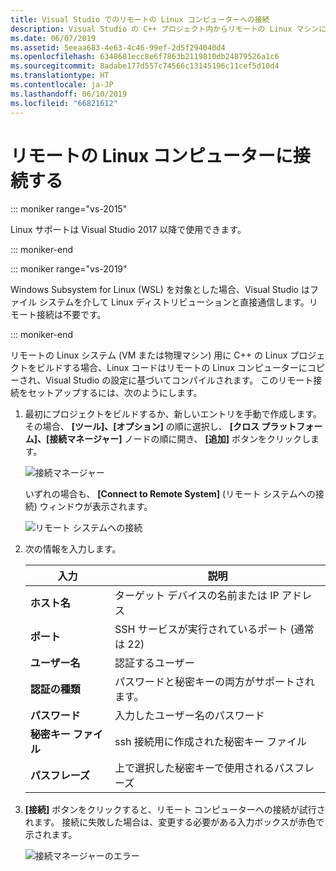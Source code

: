 ```yaml
---
title: Visual Studio でのリモートの Linux コンピューターへの接続
description: Visual Studio の C++ プロジェクト内からリモートの Linux マシンに接続する方法。
ms.date: 06/07/2019
ms.assetid: 5eeaa683-4e63-4c46-99ef-2d5f294040d4
ms.openlocfilehash: 6348681ecc8e6f7863b2119810db24879526a1c6
ms.sourcegitcommit: 8adabe177d557c74566c13145196c11cef5d10d4
ms.translationtype: HT
ms.contentlocale: ja-JP
ms.lasthandoff: 06/10/2019
ms.locfileid: "66821612"
---
```

# <a name="connect-to-your-remote-linux-computer"></a>リモートの Linux コンピューターに接続する

::: moniker range="vs-2015"

Linux サポートは Visual Studio 2017 以降で使用できます。

::: moniker-end

::: moniker range="vs-2019"

Windows Subsystem for Linux (WSL) を対象とした場合、Visual Studio はファイル システムを介して Linux ディストリビューションと直接通信します。リモート接続は不要です。

::: moniker-end

リモートの Linux システム (VM または物理マシン) 用に C++ の Linux プロジェクトをビルドする場合、Linux コードはリモートの Linux コンピューターにコピーされ、Visual Studio の設定に基づいてコンパイルされます。 このリモート接続をセットアップするには、次のようにします。

1. 最初にプロジェクトをビルドするか、新しいエントリを手動で作成します。その場合、 **[ツール]、[オプション]** の順に選択し、 **[クロス プラットフォーム]、[接続マネージャー]** ノードの順に開き、 **[追加]** ボタンをクリックします。

   ![接続マネージャー](media/settings_connectionmanager.png)

   いずれの場合も、 **[Connect to Remote System]** (リモート システムへの接続) ウィンドウが表示されます。

   ![リモート システムへの接続](media/connect.png)

1. 次の情報を入力します。

   | 入力 | 説明
   | ----- | ---
   | **ホスト名**           | ターゲット デバイスの名前または IP アドレス
   | **ポート**                | SSH サービスが実行されているポート (通常は 22)
   | **ユーザー名**           | 認証するユーザー
   | **認証の種類** | パスワードと秘密キーの両方がサポートされます。
   | **パスワード**            | 入力したユーザー名のパスワード
   | **秘密キー ファイル**    | ssh 接続用に作成された秘密キー ファイル
   | **パスフレーズ**          | 上で選択した秘密キーで使用されるパスフレーズ

1. **[接続]** ボタンをクリックすると、リモート コンピューターへの接続が試行されます。  接続に失敗した場合は、変更する必要がある入力ボックスが赤色で示されます。

   ![接続マネージャーのエラー](media/settings_connectionmanagererror.png)